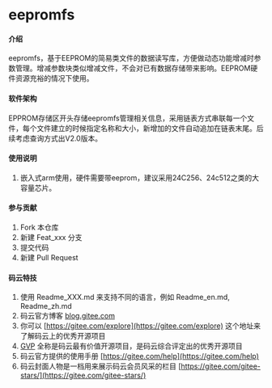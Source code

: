 # eepromfs

#### 介绍
eepromfs，基于EEPROM的简易类文件的数据读写库，方便做动态功能增减时参数管理。增减参数块类似增减文件，不会对已有数据存储带来影响。EEPROM硬件资源充裕的情况下使用。

#### 软件架构
EPPROM存储区开头存储eepromfs管理相关信息，采用链表方式串联每一个文件，每个文件建立的时候指定名称和大小，新增加的文件自动追加在链表末尾。后续考虑查询方式出V2.0版本。

#### 使用说明
1.  嵌入式arm使用，硬件需要带eeprom，建议采用24C256、24c512之类的大容量芯片。

#### 参与贡献

1.  Fork 本仓库
2.  新建 Feat_xxx 分支
3.  提交代码
4.  新建 Pull Request


#### 码云特技

1.  使用 Readme\_XXX.md 来支持不同的语言，例如 Readme\_en.md, Readme\_zh.md
2.  码云官方博客 [blog.gitee.com](https://blog.gitee.com)
3.  你可以 [https://gitee.com/explore](https://gitee.com/explore) 这个地址来了解码云上的优秀开源项目
4.  [GVP](https://gitee.com/gvp) 全称是码云最有价值开源项目，是码云综合评定出的优秀开源项目
5.  码云官方提供的使用手册 [https://gitee.com/help](https://gitee.com/help)
6.  码云封面人物是一档用来展示码云会员风采的栏目 [https://gitee.com/gitee-stars/](https://gitee.com/gitee-stars/)
